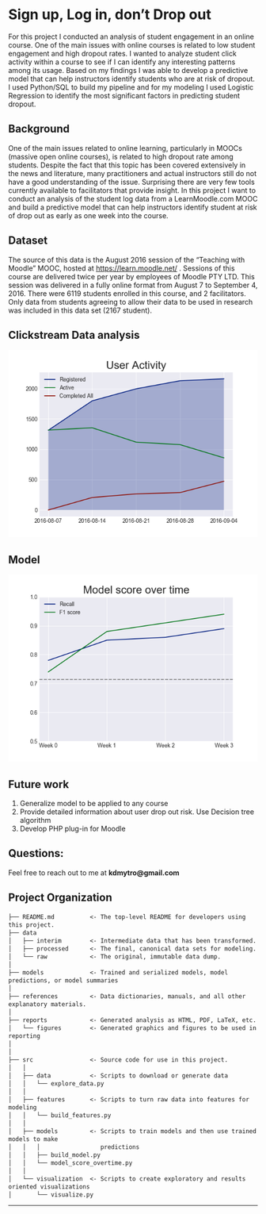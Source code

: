 Sign up, Log in, don’t Drop out
==============================

For this project I conducted an analysis of student engagement in an online course. One of the main issues with online courses is related to low student engagement and high dropout rates. I wanted to analyze student click activity within a course to see if I can identify any interesting patterns among its usage. Based on my findings I was able to develop a predictive model that can help instructors identify students who are at risk of dropout. I used Python/SQL to build my pipeline and for my modeling I used Logistic Regression to identify the most significant factors in predicting student dropout.


## Background
One of the main issues related to online learning, particularly in MOOCs (massive open online courses), is related to high dropout rate among students. Despite the fact that this topic has been covered extensively in the news and literature, many practitioners and actual instructors still do not have a good understanding of the issue. Surprising there are very few tools currently available to facilitators that provide insight. In this project I want to conduct an analysis of the student log data from a LearnMoodle.com MOOC and build a predictive model that can help instructors identify student at risk of drop out as early as one week into the course.

## Dataset
The source of this data is the August 2016 session of the “Teaching with Moodle” MOOC, hosted at https://learn.moodle.net/ . Sessions of this course are delivered twice per year by employees of Moodle PTY LTD. This session was delivered in a fully online format from August 7 to September 4, 2016. There were 6119 students enrolled in this course, and 2 facilitators. Only data from students agreeing to allow their data to be used in research was included in this data set (2167 student).

## Clickstream Data analysis
![User Activity](/reports/figures/user_activity.png)

## Model
![Model Accuracy over Time](/reports/figures/model_score.png)

## Future work
1. Generalize model to be applied to any course
2. Provide detailed information about user drop out risk. Use Decision tree algorithm
3. Develop PHP plug-in for Moodle

## Questions:
Feel free to reach out to me at __kdmytro@gmail.com__

Project Organization
------------

    ├── README.md          <- The top-level README for developers using this project.
    ├── data
    │   ├── interim        <- Intermediate data that has been transformed.
    │   ├── processed      <- The final, canonical data sets for modeling.
    │   └── raw            <- The original, immutable data dump.
    │    
    ├── models             <- Trained and serialized models, model predictions, or model summaries
    │    
    ├── references         <- Data dictionaries, manuals, and all other explanatory materials.
    │
    ├── reports            <- Generated analysis as HTML, PDF, LaTeX, etc.
    │   └── figures        <- Generated graphics and figures to be used in reporting
    │
    │
    ├── src                <- Source code for use in this project.
    │   │
    │   ├── data           <- Scripts to download or generate data
    │   │   └── explore_data.py
    │   │
    │   ├── features       <- Scripts to turn raw data into features for modeling
    │   │   └── build_features.py
    │   │
    │   ├── models         <- Scripts to train models and then use trained models to make
    │   │   │                 predictions
    │   │   ├── build_model.py
    │   │   └── model_score_overtime.py
    │   │
    │   └── visualization  <- Scripts to create exploratory and results oriented visualizations
    │       └── visualize.py


--------
